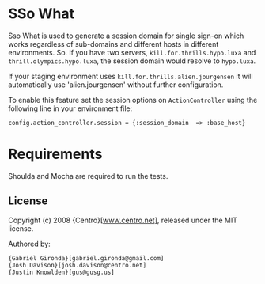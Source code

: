 # SSo What

Sso What is used to generate a session domain for single sign-on which works regardless of sub-domains and different hosts in different environments. So. If you have two servers, `kill.for.thrills.hypo.luxa` and `thrill.olympics.hypo.luxa`, the session domain would resolve to `hypo.luxa`.  

If your staging environment uses `kill.for.thrills.alien.jourgensen` it will automatically use 'alien.jourgensen' without further configuration. 

To enable this feature set the session options on `ActionController` using the following line in your environment file:

    config.action_controller.session = {:session_domain  => :base_host}

# Requirements

Shoulda and Mocha are required to run the tests.

## License

Copyright (c) 2008 {Centro}[www.centro.net], released under the MIT license.

Authored by:

    {Gabriel Gironda}[gabriel.gironda@gmail.com]
    {Josh Davison}[josh.davison@centro.net]
    {Justin Knowlden}[gus@gusg.us]